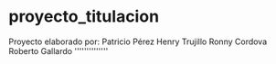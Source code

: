 # proyecto_titulacion
Proyecto elaborado por:
Patricio Pérez
Henry Trujillo
Ronny Cordova
Roberto Gallardo
''''''''''''''
